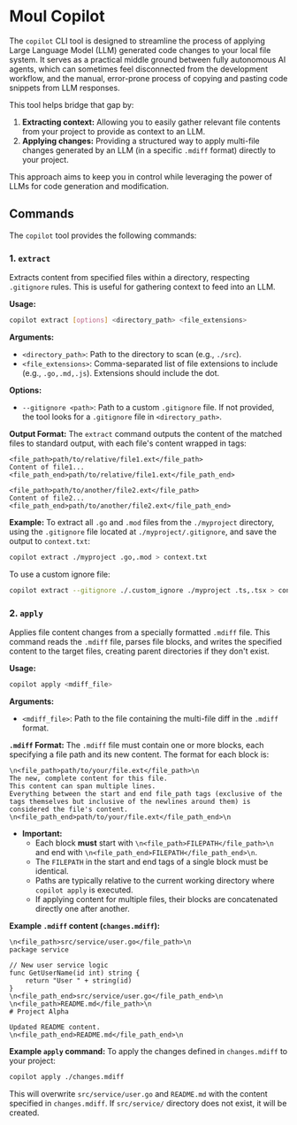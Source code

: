 # Moul Copilot

The `copilot` CLI tool is designed to streamline the process of applying Large Language Model (LLM) generated code changes to your local file system. It serves as a practical middle ground between fully autonomous AI agents, which can sometimes feel disconnected from the development workflow, and the manual, error-prone process of copying and pasting code snippets from LLM responses.

This tool helps bridge that gap by:

1.  **Extracting context:** Allowing you to easily gather relevant file contents from your project to provide as context to an LLM.
2.  **Applying changes:** Providing a structured way to apply multi-file changes generated by an LLM (in a specific `.mdiff` format) directly to your project.

This approach aims to keep you in control while leveraging the power of LLMs for code generation and modification.

## Commands

The `copilot` tool provides the following commands:

### 1. `extract`

Extracts content from specified files within a directory, respecting `.gitignore` rules. This is useful for gathering context to feed into an LLM.

**Usage:**

```bash
copilot extract [options] <directory_path> <file_extensions>
```

**Arguments:**

- `<directory_path>`: Path to the directory to scan (e.g., `./src`).
- `<file_extensions>`: Comma-separated list of file extensions to include (e.g., `.go,.md,.js`). Extensions should include the dot.

**Options:**

- `--gitignore <path>`: Path to a custom `.gitignore` file. If not provided, the tool looks for a `.gitignore` file in `<directory_path>`.

**Output Format:**
The `extract` command outputs the content of the matched files to standard output, with each file's content wrapped in tags:

```
<file_path>path/to/relative/file1.ext</file_path>
Content of file1...
<file_path_end>path/to/relative/file1.ext</file_path_end>

<file_path>path/to/another/file2.ext</file_path>
Content of file2...
<file_path_end>path/to/another/file2.ext</file_path_end>
```

**Example:**
To extract all `.go` and `.mod` files from the `./myproject` directory, using the `.gitignore` file located at `./myproject/.gitignore`, and save the output to `context.txt`:

```bash
copilot extract ./myproject .go,.mod > context.txt
```

To use a custom ignore file:

```bash
copilot extract --gitignore ./.custom_ignore ./myproject .ts,.tsx > context.txt
```

### 2. `apply`

Applies file content changes from a specially formatted `.mdiff` file. This command reads the `.mdiff` file, parses file blocks, and writes the specified content to the target files, creating parent directories if they don't exist.

**Usage:**

```bash
copilot apply <mdiff_file>
```

**Arguments:**

- `<mdiff_file>`: Path to the file containing the multi-file diff in the `.mdiff` format.

**`.mdiff` Format:**
The `.mdiff` file must contain one or more blocks, each specifying a file path and its new content. The format for each block is:

```
\n<file_path>path/to/your/file.ext</file_path>\n
The new, complete content for this file.
This content can span multiple lines.
Everything between the start and end file_path tags (exclusive of the tags themselves but inclusive of the newlines around them) is considered the file's content.
\n<file_path_end>path/to/your/file.ext</file_path_end>\n
```

- **Important:**
  - Each block **must** start with `\n<file_path>FILEPATH</file_path>\n` and end with `\n<file_path_end>FILEPATH</file_path_end>\n`.
  - The `FILEPATH` in the start and end tags of a single block must be identical.
  - Paths are typically relative to the current working directory where `copilot apply` is executed.
  - If applying content for multiple files, their blocks are concatenated directly one after another.

**Example `.mdiff` content (`changes.mdiff`):**

```
\n<file_path>src/service/user.go</file_path>\n
package service

// New user service logic
func GetUserName(id int) string {
    return "User " + string(id)
}
\n<file_path_end>src/service/user.go</file_path_end>\n
\n<file_path>README.md</file_path>\n
# Project Alpha

Updated README content.
\n<file_path_end>README.md</file_path_end>\n
```

**Example `apply` command:**
To apply the changes defined in `changes.mdiff` to your project:

```bash
copilot apply ./changes.mdiff
```

This will overwrite `src/service/user.go` and `README.md` with the content specified in `changes.mdiff`. If `src/service/` directory does not exist, it will be created.
